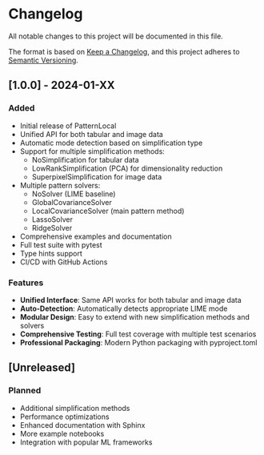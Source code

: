 # Changelog

All notable changes to this project will be documented in this file.

The format is based on [Keep a Changelog](https://keepachangelog.com/en/1.0.0/),
and this project adheres to [Semantic Versioning](https://semver.org/spec/v2.0.0.html).

## [1.0.0] - 2024-01-XX

### Added
- Initial release of PatternLocal
- Unified API for both tabular and image data
- Automatic mode detection based on simplification type
- Support for multiple simplification methods:
  - NoSimplification for tabular data
  - LowRankSimplification (PCA) for dimensionality reduction
  - SuperpixelSimplification for image data
- Multiple pattern solvers:
  - NoSolver (LIME baseline)
  - GlobalCovarianceSolver
  - LocalCovarianceSolver (main pattern method)
  - LassoSolver
  - RidgeSolver
- Comprehensive examples and documentation
- Full test suite with pytest
- Type hints support
- CI/CD with GitHub Actions

### Features
- **Unified Interface**: Same API works for both tabular and image data
- **Auto-Detection**: Automatically detects appropriate LIME mode
- **Modular Design**: Easy to extend with new simplification methods and solvers
- **Comprehensive Testing**: Full test coverage with multiple test scenarios
- **Professional Packaging**: Modern Python packaging with pyproject.toml

## [Unreleased]

### Planned
- Additional simplification methods
- Performance optimizations
- Enhanced documentation with Sphinx
- More example notebooks
- Integration with popular ML frameworks 